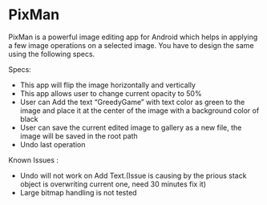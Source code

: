 # PixMan
PixMan is a powerful image editing app for Android which helps in applying a few image operations on a selected image. You have to design the same using the following specs.

Specs:

- This app will flip the image horizontally and vertically
- This app allows user to change current opacity to 50%
-  User can Add the text “GreedyGame” with text color as green  to the image and place it at the center of the image with a background color of black
- User can save the current edited image to gallery as a new file, the image will be saved in the root path
- Undo last operation

Known Issues :

- Undo will not work on Add Text.(Issue is causing by the prious stack object is overwriting current one, need 30 minutes fix it)
- Large bitmap handling is not tested
